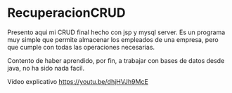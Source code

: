 # RecuperacionCRUD

Presento aqui mi CRUD final hecho con jsp y mysql server. Es un programa muy simple que permite almacenar
los empleados de una empresa, pero que cumple con todas las operaciones necesarias. 

Contento de haber aprendido, por fin, a trabajar con bases de datos desde java, no ha sido nada facil.

Vídeo explicativo
https://youtu.be/dhjHVJh9McE
